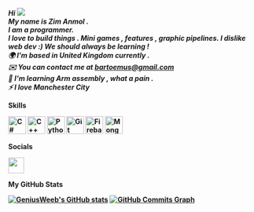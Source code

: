 <b><i>Hi ![](https://user-images.githubusercontent.com/18350557/176309783-0785949b-9127-417c-8b55-ab5a4333674e.gif)<br>My name is Zim Anmol . <br> I am a programmer. <br>  I love to build things . Mini games , features , graphic pipelines. I dislike web dev :) We should always be learning ! 
<b><br> 🌍  I'm based in United Kingdom currently .<br> ✉️ You can contact me at [bartoemus@gmail.com](mailto:bartoemus@gmail.com)  <br> 🧠 I'm learning Arm assembly , what a pain . <br><b>⚡  I love Manchester City </b> </i>

 Skills  

<p align="left"> <a href="https://docs.microsoft.com/en-us/dotnet/csharp/" target="_blank" rel="noreferrer"><img src="https://raw.githubusercontent.com/danielcranney/readme-generator/main/public/icons/skills/csharp-colored.svg" width="36" height="36" alt="C#" /></a> <a href="https://docs.microsoft.com/en-us/cpp/?view=msvc-170" target="_blank" rel="noreferrer"><img src="https://raw.githubusercontent.com/danielcranney/readme-generator/main/public/icons/skills/cplusplus-colored.svg" width="36" height="36" alt="C++" /></a> <a href="https://www.python.org/" target="_blank" rel="noreferrer"><img src="https://raw.githubusercontent.com/danielcranney/readme-generator/main/public/icons/skills/python-colored.svg" width="36" height="36" alt="Python" /></a> <a href="https://git-scm.com/" target="_blank" rel="noreferrer"><img src="https://raw.githubusercontent.com/danielcranney/readme-generator/main/public/icons/skills/git-colored.svg" width="36" height="36" alt="Git" /></a> <a href="https://firebase.google.com/" target="_blank" rel="noreferrer"><img src="https://raw.githubusercontent.com/danielcranney/readme-generator/main/public/icons/skills/firebase-colored.svg" width="36" height="36" alt="Firebase" /></a> <a href="https://www.mongodb.com/" target="_blank" rel="noreferrer"><img src="https://raw.githubusercontent.com/danielcranney/readme-generator/main/public/icons/skills/mongodb-colored.svg" width="36" height="36" alt="MongoDB" /></a> </p> 
Socials  <p align="left"> <a href="https://www.github.com/GeniusWeeb" target="_blank" rel="noreferrer"><img src="https://raw.githubusercontent.com/danielcranney/readme-generator/main/public/icons/socials/github.svg" width="32" height="32" /></a></p>
 
<b> My GitHub Stats</b>
 
<a href="http://www.github.com/GeniusWeeb"><img src="https://github-readme-stats.vercel.app/api?username=GeniusWeeb&show_icons=true&hide=prs,issues,contribs&count_private=true&title_color=3382ed&text_color=ef4444&icon_color=0891b2&bg_color=1c1917&hide_border=true&show_icons=true" alt="GeniusWeeb's GitHub stats" /></a>
<a href="http://www.github.com/GeniusWeeb"><img src="https://github-readme-activity-graph.cyclic.app/graph?username=GeniusWeeb&bg_color=1c1917&color=ef4444&line=0891b2&point=ef4444&area_color=1c1917&area=true&hide_border=true&custom_title=GitHub%20Commits%20Graph" alt="GitHub Commits Graph" /></a>


